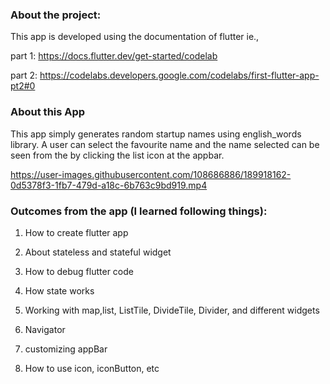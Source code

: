 ### About the project:
  This app is developed using the documentation of flutter ie.,
  
  part 1: https://docs.flutter.dev/get-started/codelab
  
  part 2: https://codelabs.developers.google.com/codelabs/first-flutter-app-pt2#0


### About this App
  This app simply generates random startup names using english_words library. A user can select the favourite name and the name selected can be seen from the by clicking the list icon at the appbar.
  
  https://user-images.githubusercontent.com/108686886/189918162-0d5378f3-1fb7-479d-a18c-6b763c9bd919.mp4
  
### Outcomes from the app (I learned following things):
  1. How to create flutter app
  
  2. About stateless and stateful widget
  
  3. How to debug flutter code
  
  4. How state works
  5. Working with map,list, ListTile, DivideTile, Divider, and different widgets
  
  6. Navigator
  
  7. customizing appBar
  
  8. How to use icon, iconButton, etc
